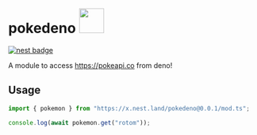# pokedeno <a href="https://pokeapi.co/api/v2/pokemon/rotom"><img src='https://raw.githubusercontent.com/PokeAPI/sprites/master/sprites/pokemon/479.png' height=50px/></a>

[![nest badge](https://nest.land/badge.svg)](https://nest.land/package/pokedeno)

A module to access https://pokeapi.co from deno!

## Usage

```ts
import { pokemon } from "https://x.nest.land/pokedeno@0.0.1/mod.ts";

console.log(await pokemon.get("rotom"));
```
